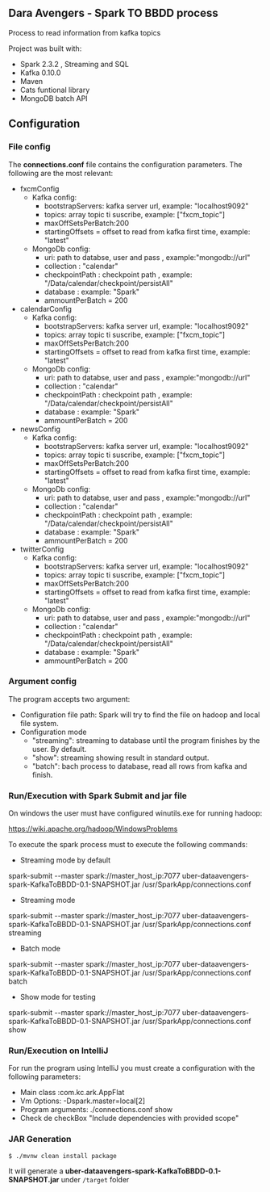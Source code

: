 ## Dara Avengers - Spark TO BBDD process

Process to read information from kafka topics

Project was built with:

 * Spark 2.3.2 , Streaming and SQL
 * Kafka 0.10.0
 * Maven
 * Cats funtional library
 * MongoDB batch API

## Configuration
### File config
The **connections.conf** file contains the configuration parameters. The following are the most relevant:

 * fxcmConfig
    * Kafka config:
        * bootstrapServers: kafka server url, example: "localhost9092"
        * topics: array topic ti suscribe, example: ["fxcm_topic"]
        * maxOffSetsPerBatch:200
        * startingOffsets = offset to read from kafka first time, example: "latest"
    * MongoDb config:
        * uri: path to databse, user and pass , example:"mongodb://url"
        * collection : "calendar"
        * checkpointPath : checkpoint path , example: "/Data/calendar/checkpoint/persistAll"
        * database : example: "Spark"
        * ammountPerBatch = 200
 * calendarConfig
     * Kafka config:
         * bootstrapServers: kafka server url, example: "localhost9092"
         * topics: array topic ti suscribe, example: ["fxcm_topic"]
         * maxOffSetsPerBatch:200
         * startingOffsets = offset to read from kafka first time, example: "latest"
     * MongoDb config:
         * uri: path to databse, user and pass , example:"mongodb://url"
         * collection : "calendar"
         * checkpointPath : checkpoint path , example: "/Data/calendar/checkpoint/persistAll"
         * database : example: "Spark"
         * ammountPerBatch = 200
 * newsConfig
     * Kafka config:
         * bootstrapServers: kafka server url, example: "localhost9092"
         * topics: array topic ti suscribe, example: ["fxcm_topic"]
         * maxOffSetsPerBatch:200
         * startingOffsets = offset to read from kafka first time, example: "latest"
     * MongoDb config:
         * uri: path to databse, user and pass , example:"mongodb://url"
         * collection : "calendar"
         * checkpointPath : checkpoint path , example: "/Data/calendar/checkpoint/persistAll"
         * database : example: "Spark"
         * ammountPerBatch = 200
 * twitterConfig
     * Kafka config:
         * bootstrapServers: kafka server url, example: "localhost9092"
         * topics: array topic ti suscribe, example: ["fxcm_topic"]
         * maxOffSetsPerBatch:200
         * startingOffsets = offset to read from kafka first time, example: "latest"
     * MongoDb config:
         * uri: path to databse, user and pass , example:"mongodb://url"
         * collection : "calendar"
         * checkpointPath : checkpoint path , example: "/Data/calendar/checkpoint/persistAll"
         * database : example: "Spark"
         * ammountPerBatch = 200
 
### Argument config
 
The program accepts two argument:

* Configuration file path: Spark will try to find the file on hadoop and local file system.
* Configuration mode
    * "streaming": streaming to database until the program finishes by the user. By default.
    * "show": streaming showing result in standard output.
    * "batch": bach process to database, read all rows from kafka and finish.        
         
### Run/Execution with Spark Submit and jar file

On windows the user must have configured winutils.exe for running hadoop:

https://wiki.apache.org/hadoop/WindowsProblems

To execute the spark process must to execute the following commands:

* Streaming mode by default

spark-submit --master spark://master_host_ip:7077 uber-dataavengers-spark-KafkaToBBDD-0.1-SNAPSHOT.jar /usr/SparkApp/connections.conf

* Streaming mode

spark-submit --master spark://master_host_ip:7077 uber-dataavengers-spark-KafkaToBBDD-0.1-SNAPSHOT.jar /usr/SparkApp/connections.conf streaming

* Batch mode

spark-submit --master spark://master_host_ip:7077 uber-dataavengers-spark-KafkaToBBDD-0.1-SNAPSHOT.jar /usr/SparkApp/connections.conf batch

* Show mode for testing

spark-submit --master spark://master_host_ip:7077 uber-dataavengers-spark-KafkaToBBDD-0.1-SNAPSHOT.jar /usr/SparkApp/connections.conf show

### Run/Execution on IntelliJ 


For run the program using IntelliJ you must create a configuration with the following parameters:

* Main class :com.kc.ark.AppFlat
* Vm Options: -Dspark.master=local[2]
* Program arguments: ./connections.conf show
* Check de checkBox "Include dependencies with provided scope"

         
### JAR Generation

```
$ ./mvnw clean install package
```

It will generate a **uber-dataavengers-spark-KafkaToBBDD-0.1-SNAPSHOT.jar** under ``/target`` folder 